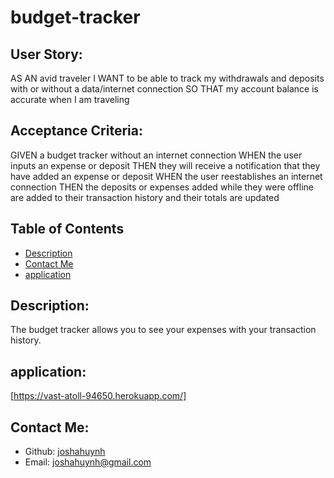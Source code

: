 # budget-tracker
  ## User Story:
  AS AN avid traveler
  I WANT to be able to track my withdrawals and deposits with or without a data/internet connection
  SO THAT my account balance is accurate when I am traveling 
  ## Acceptance Criteria:
  GIVEN a budget tracker without an internet connection
  WHEN the user inputs an expense or deposit
  THEN they will receive a notification that they have added an expense or deposit
  WHEN the user reestablishes an internet connection
  THEN the deposits or expenses added while they were offline are added to their transaction history and their totals are updated
  ## Table of Contents 
  - [Description](#description)
  - [Contact Me](#contact-me)
  - [application](#application)
  ## Description:
  The budget tracker allows you to see your expenses with your transaction history.
  ## application:
  [https://vast-atoll-94650.herokuapp.com/]
  ## Contact Me:
  - Github: [joshahuynh](https://github.com/joshahuynh)
  - Email: joshahuynh@gmail.com 

